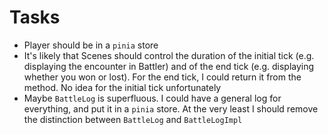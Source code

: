 # Tasks
* Player should be in a `pinia` store
* It's likely that Scenes should control the duration of the initial tick (e.g. displaying the encounter in Battler) and of the end tick (e.g. displaying whether you won or lost). For the end tick, I could return it from the method. No idea for the initial tick unfortunately
* Maybe `BattleLog` is superfluous. I could have a general log for everything, and put it in a `pinia` store. At the very least I should remove the distinction between `BattleLog` and `BattleLogImpl`
